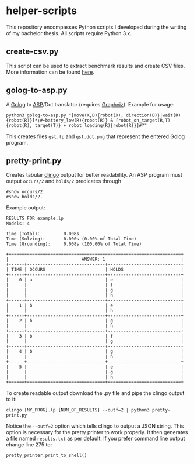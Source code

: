 # helper-scripts

This repository encompasses Python scripts I developed during the writing of my bachelor thesis. All scripts require Python 3.x.

## create-csv.py

This script can be used to extract benchmark results and create CSV files. More information can be found [here](https://github.com/Webastronaut/benchmark-asprilo-golog).

## golog-to-asp.py

A [Golog](https://www.sciencedirect.com/science/article/pii/S0743106696001215/pdf?md5=e389b27881be7c041b0ab34ed71612ba&pid=1-s2.0-S0743106696001215-main.pdf&_valck=1) to [ASP](https://wvvw.aaai.org/ojs/index.php/aimagazine/article/download/2671/2573)/Dot translator (requires [Graphviz](https://www.graphviz.org/)). Example for usage:

```shell
python3 golog-to-asp.py "[move(X,D){robot(X), direction(D)}|wait(R){robot(R)}]*;#~battery_low(R){robot(R)} & [robot_on_target(R,T){robot(R), target(T)} + robot_loading(R){robot(R)}]#?"
```

This creates files `gst.lp` and `gst.dot.png` that represent the entered Golog program. 

## pretty-print.py

Creates tabular [clingo](https://github.com/potassco/clingo) output for better readability. An ASP program must output `occurs/2` and `holds/2` predicates through
```
#show occurs/2.
#show holds/2.
```

Example output:
```
RESULTS FOR example.lp
Models: 4

Time (Total):         0.008s
Time (Solving):       0.000s (0.00% of Total Time)
Time (Grounding):     0.008s (100.00% of Total Time)

+==================================================================+
|                            ANSWER: 1                             |
+------+------------------------------+----------------------------+
| TIME | OCCURS                       | HOLDS                      |
+------+------------------------------+----------------------------+
|    0 | a                            | e                          |
|      |                              | f                          |
|      |                              | g                          |
|      |                              | h                          |
+------+------------------------------+----------------------------+
|    1 | b                            | e                          |
|      |                              | h                          |
+------+------------------------------+----------------------------+
|    2 | b                            | g                          |
|      |                              | h                          |
+------+------------------------------+----------------------------+
|    3 | b                            | f                          |
|      |                              | g                          |
+------+------------------------------+----------------------------+
|    4 | b                            | g                          |
|      |                              | h                          |
+------+------------------------------+----------------------------+
|    5 |                              | e                          |
|      |                              | g                          |
|      |                              | h                          |
+======+==============================+============================+
```

To create readable output download the .py file and pipe the clingo output to it:

```
clingo [MY_PROG].lp [NUM_OF_RESULTS] --outf=2 | python3 pretty-print.py
```

Notice the `--outf=2` option which tells clingo to output a JSON string. This option is necessary for the pretty printer to work properly. It then generates a file named `results.txt` as per default. If you prefer command line output change line 275 to:

```python
pretty_printer.print_to_shell()
```
